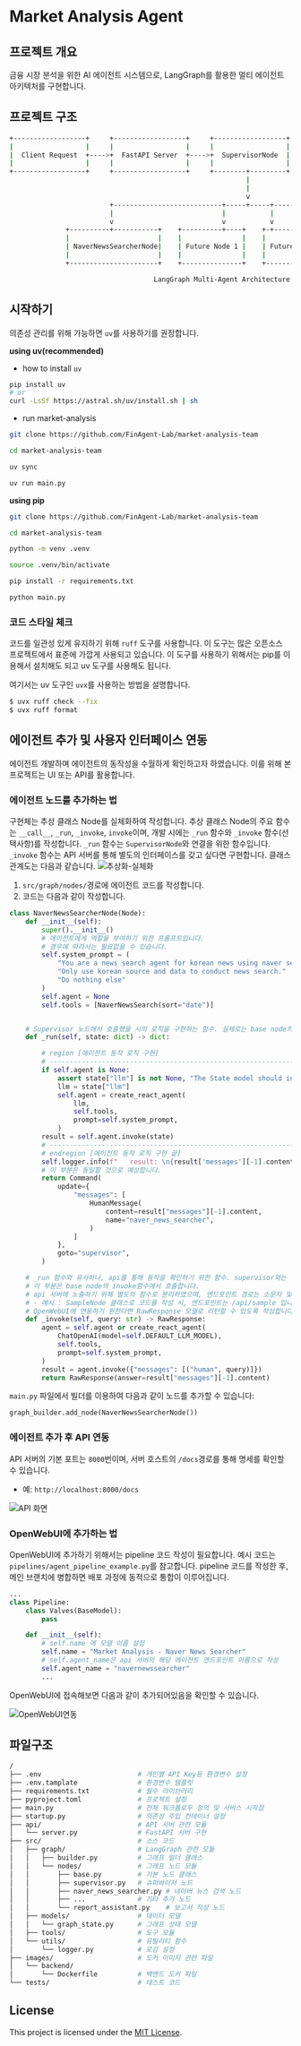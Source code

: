 # Market Analysis Agent

## 프로젝트 개요
금융 시장 분석을 위한 AI 에이전트 시스템으로, LangGraph를 활용한 멀티 에이전트 아키텍처를 구현합니다.

## 프로젝트 구조
<!-- [아키텍처 다이어그램](./images/backend/architecture.md) -->
```bash
+------------------+     +------------------+     +------------------+
|                  |     |                  |     |                  |
|  Client Request  +---->+  FastAPI Server  +---->+  SupervisorNode  |
|                  |     |                  |     |                  |
+------------------+     +------------------+     +--------+---------+
                                                           |
                                                           |
                                                           v
                         +---------------------------+-----+-----+---------------------------+
                         |                           |           |                           |
                         v                           v           v                           v
              +----------+-----------+    +----------+----+    +-+------------+    +---------+-----------+
              |                      |    |               |    |              |    |                     |
              | NaverNewsSearcherNode|    | Future Node 1 |    | Future Node 2|    | ReportAssistantNode |
              |                      |    |               |    |              |    |                     |
              +----------------------+    +---------------+    +--------------+    +---------------------+

                                    LangGraph Multi-Agent Architecture 
```

## 시작하기
의존성 관리를 위해 가능하면 `uv`를 사용하기를 권장합니다.
 
**using uv(recommended)**
- how to install `uv`
```bash
pip install uv 
# or
curl -LsSf https://astral.sh/uv/install.sh | sh
```
- run market-analysis
```bash
git clone https://github.com/FinAgent-Lab/market-analysis-team

cd market-analysis-team

uv sync

uv run main.py
```

**using pip** 
```bash
git clone https://github.com/FinAgent-Lab/market-analysis-team

cd market-analysis-team

python -m venv .venv

source .venv/bin/activate

pip install -r requirements.txt

python main.py
```
### 코드 스타일 체크
코드를 일관성 있게 유지하기 위해 `ruff` 도구를 사용합니다. 이 도구는 많은 오픈소스 프로젝트에서 표준에 가깝게 사용되고 있습니다.
이 도구를 사용하기 위해서는 pip를 이용해서 설치해도 되고 uv 도구를 사용해도 됩니다. 

여기서는 uv 도구인 `uvx`를 사용하는 방법을 설명합니다. 

```bash
$ uvx ruff check --fix
$ uvx ruff format
```

## 에이전트 추가 및 사용자 인터페이스 연동

에이전트 개발하며 에이전트의 동작성을 수월하게 확인하고자 하였습니다. 
이를 위해 본 프로젝트는 UI 또는 API를 활용합니다.

### 에이전트 노드를 추가하는 법
구현체는 추상 클래스 Node를 실체화하여 작성합니다. 
추상 클래스 Node의 주요 함수는 `__call__`, `_run`, `_invoke`, `invoke`이며, 개발 시에는 `_run` 함수와 `_invoke` 함수(선택사항)를  작성합니다. 
`_run` 함수는 `SupervisorNode`와 연결을 위한 함수입니다.
`_invoke` 함수는 API 서버를 통해 별도의 인터페이스를 갖고 싶다면 구현합니다. 
클래스 관계도는 다음과 같습니다.
![추상화-실체화](./assets/abstract_realize.png)

1. `src/graph/nodes/`경로에 에이전트 코드를 작성합니다.
2. 코드는 다음과 같이 작성합니다. 
```python
class NaverNewsSearcherNode(Node):
    def __init__(self):
        super().__init__()
        # 에이전트에게 역할을 부여하기 위한 프롬프트입니다.
        # 경우에 따라서는 필요없을 수 있습니다.
        self.system_prompt = (
            "You are a news search agent for korean news using naver search api."
            "Only use korean source and data to conduct news search."
            "Do nothing else"
        )
        self.agent = None
        self.tools = [NaverNewsSearch(sort="date")]


    # Supervisor 노드에서 호출했을 시의 로직을 구현하는 함수. 실제로는 base node의 run함수에서 이 함수를 호출합니다.
    def _run(self, state: dict) -> dict:

        # region [에이전트 동작 로직 구현]
        # -----------------------------------------------------------------------
        if self.agent is None:
            assert state["llm"] is not None, "The State model should include llm"
            llm = state["llm"]
            self.agent = create_react_agent(
                llm,
                self.tools,
                prompt=self.system_prompt,
            )
        result = self.agent.invoke(state)
        # ----------------------------------------------------------------------
        # endregion [에이전트 동작 로직 구현 끝]
        self.logger.info(f"   result: \n{result['messages'][-1].content}")
        # 이 부분은 동일할 것으로 예상합니다. 
        return Command(
            update={
                "messages": [
                    HumanMessage(
                        content=result["messages"][-1].content,
                        name="naver_news_searcher",
                    )
                ]
            },
            goto="supervisor",
        )

    # _run 함수와 유사하나, api를 통해 동작을 확인하기 위한 함수. supervisor와는 상관 없습니다. 
    # 이 부분은 base node의 invoke함수에서 호출합니다.
    # api 서버에 노출하기 위해 별도의 함수로 분리하였으며, 엔드포인트 경로는 소문자 및 Node를 제거한 형태입니다.
    # - 예시 : SampleNode 클래스로 코드를 작성 시, 엔드포인트는 /api/sample 입니다. 
    # OpenWebUI에 연동하기 원한다면 RawResponse 모델로 리턴할 수 있도록 작성합니다. 
    def _invoke(self, query: str) -> RawResponse:
        agent = self.agent or create_react_agent(
            ChatOpenAI(model=self.DEFAULT_LLM_MODEL),
            self.tools,
            prompt=self.system_prompt,
        )
        result = agent.invoke({"messages": [("human", query)]})
        return RawResponse(answer=result["messages"][-1].content)

```
`main.py` 파일에서 빌더를 이용하여 다음과 같이 노드를 추가할 수 있습니다:
```python
graph_builder.add_node(NaverNewsSearcherNode())
```

### 에이전트 추가 후 API 연동
API 서버의 기본 포트는 `8000`번이며, 서버 호스트의 `/docs`경로를 통해 명세를 확인할 수 있습니다.
- 예: `http://localhost:8000/docs`

![API 화면](./assets/api.png)

### OpenWebUI에 추가하는 법

OpenWebUI에 추가하기 위해서는 pipeline 코드 작성이 필요합니다. 
예시 코드는 `pipelines/agent_pipeline_example.py`를 참고합니다. 
pipeline 코드를 작성한 후, 메인 브랜치에 병합하면 배포 과정에 동적으로 통합이 이루어집니다. 

```python
...
class Pipeline:
    class Valves(BaseModel):
        pass

    def __init__(self):
        # self.name 에 모델 이름 설정
        self.name = "Market Analysis - Naver News Searcher"
        # self.agent_name은 api 서버의 해당 에이전트 엔드포인트 이름으로 작성
        self.agent_name = "navernewssearcher"
        ...
```

OpenWebUI에 접속해보면 다음과 같이 추가되어있음을 확인할 수 있습니다.

![OpenWebUI연동](./assets/openwebui.png)

## 파일구조
```bash
/
├── .env                        # 개인별 API Key등 환경변수 설정
├── .env.tamplate               # 환경변수 템플릿
├── requirements.txt            # 필수 라이브러리
├── pyproject.toml              # 프로젝트 설정
├── main.py                     # 전체 워크플로우 정의 및 서비스 시작점
├── startup.py                  # 의존성 주입 컨테이너 설정
├── api/                        # API 서버 관련 모듈
│   └── server.py               # FastAPI 서버 구현
├── src/                        # 소스 코드
│   ├── graph/                  # LangGraph 관련 모듈
│   │   ├── builder.py          # 그래프 빌더 클래스
│   │   └── nodes/              # 그래프 노드 모듈
│   │       ├── base.py         # 기본 노드 클래스
│   │       ├── supervisor.py   # 슈퍼바이저 노드
│   │       ├── naver_news_searcher.py # 네이버 뉴스 검색 노드
│   │       ├── ...             # 기타 추가 노드
│   │       └── report_assistant.py    # 보고서 작성 노드
│   ├── models/                 # 데이터 모델
│   │   └── graph_state.py      # 그래프 상태 모델
│   ├── tools/                  # 도구 모듈
│   └── utils/                  # 유틸리티 함수
│       └── logger.py           # 로깅 설정
├── images/                     # 도커 이미지 관련 파일
│   └── backend/                
│       └── Dockerfile          # 백엔드 도커 파일
└── tests/                      # 테스트 코드
```

## License
This project is licensed under the [MIT License](https://opensource.org/licenses/MIT).